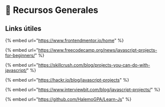# 🔖 Recursos Generales

## Links útiles



{% embed url="https://www.frontendmentor.io/home" %}

{% embed url="https://www.freecodecamp.org/news/javascript-projects-for-beginners/" %}

{% embed url="https://skillcrush.com/blog/projects-you-can-do-with-javascript/" %}

{% embed url="https://hackr.io/blog/javascript-projects" %}

{% embed url="https://www.interviewbit.com/blog/javascript-projects/" %}

{% embed url="https://github.com/HalemoGPA/Learn-Js" %}

